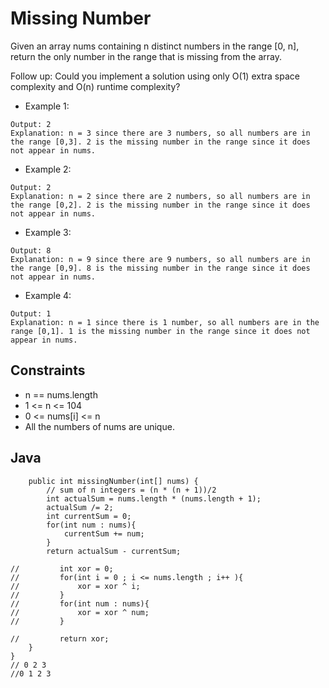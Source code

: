 # Missing Number

Given an array nums containing n distinct numbers in the range [0, n], return the only number in the range that is missing from the array.

Follow up: Could you implement a solution using only O(1) extra space complexity and O(n) runtime complexity?

* Example 1:

~~~Input: nums = [3,0,1]
Output: 2
Explanation: n = 3 since there are 3 numbers, so all numbers are in the range [0,3]. 2 is the missing number in the range since it does not appear in nums.
~~~

* Example 2:

~~~Input: nums = [0,1]
Output: 2
Explanation: n = 2 since there are 2 numbers, so all numbers are in the range [0,2]. 2 is the missing number in the range since it does not appear in nums.
~~~

* Example 3:

~~~Input: nums = [9,6,4,2,3,5,7,0,1]
Output: 8
Explanation: n = 9 since there are 9 numbers, so all numbers are in the range [0,9]. 8 is the missing number in the range since it does not appear in nums.
~~~

* Example 4:

~~~Input: nums = [0]
Output: 1
Explanation: n = 1 since there is 1 number, so all numbers are in the range [0,1]. 1 is the missing number in the range since it does not appear in nums.
~~~

## Constraints

* n == nums.length
* 1 <= n <= 104
* 0 <= nums[i] <= n
* All the numbers of nums are unique.

## Java

~~~class Solution {
    public int missingNumber(int[] nums) {
        // sum of n integers = (n * (n + 1))/2 
        int actualSum = nums.length * (nums.length + 1);
        actualSum /= 2;
        int currentSum = 0;
        for(int num : nums){
            currentSum += num;
        }
        return actualSum - currentSum;
        
//         int xor = 0;
//         for(int i = 0 ; i <= nums.length ; i++ ){
//             xor = xor ^ i;
//         }
//         for(int num : nums){
//             xor = xor ^ num;
//         }
        
//         return xor;
    }
}
// 0 2 3 
//0 1 2 3
~~~
